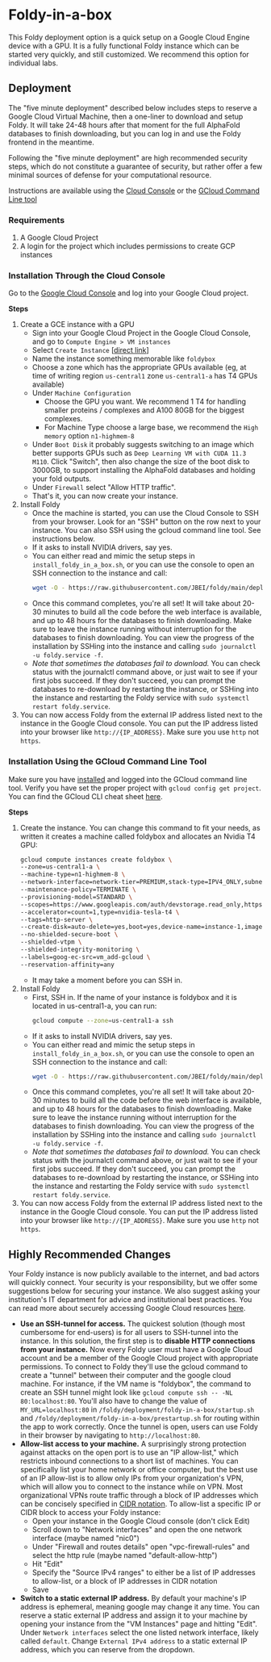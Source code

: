 # Foldy-in-a-box

This Foldy deployment option is a quick setup on a Google Cloud Engine device with a GPU. It is a fully functional Foldy instance which can be started very quickly, and still customized. We recommend this option for individual labs.

## Deployment

The "five minute deployment" described below includes steps to reserve a Google Cloud Virtual Machine, then a one-liner to download and setup Foldy. It will take 24-48 hours after that moment for the full AlphaFold databases to finish downloading, but you can log in and use the Foldy frontend in the meantime.

Following the "five minute deployment" are high recommended security steps, which do not constitute a guarantee of security, but rather offer a few minimal sources of defense for your computational resource.

Instructions are available using the [Cloud Console](#installation-through-the-cloud-console) or the [GCloud Command Line tool](#installation-using-the-gcloud-command-line-tool)

### Requirements
1. A Google Cloud Project
2. A login for the project which includes permissions to create GCP instances

### Installation Through the Cloud Console
Go to the [Google Cloud Console](https://console.cloud.google.com/welcome) and log into your Google Cloud project.

**Steps**
1. Create a GCE instance with a GPU
    * Sign into your Google Cloud Project in the Google Cloud Console, and go to `Compute Engine > VM instances`
    * Select `Create Instance` [[direct link](https://console.cloud.google.com/compute/instancesAdd)]
    * Name the instance something memorable like `foldybox`
    * Choose a zone which has the appropriate GPUs available (eg, at time of writing region `us-central1` zone `us-central1-a` has T4 GPUs available)
    * Under `Machine Configuration`
        * Choose the GPU you want. We recommend 1 T4 for handling smaller proteins / complexes and A100 80GB for the biggest complexes.
        * For Machine Type choose a large base, we recommend the `High memory` option `n1-highmem-8`
    * Under `Boot Disk` it probably suggests switching to an image which better supports GPUs such as `Deep Learning VM with CUDA 11.3 M110`. Click "Switch", then also change the size of the boot disk to 3000GB, to support installing the AlphaFold databases and holding your fold outputs.
    * Under `Firewall` select "Allow HTTP traffic".
    * That's it, you can now create your instance.
2. Install Foldy
    * Once the machine is started, you can use the Cloud Console to SSH from your browser. Look for an "SSH" button on the row next to your instance. You can also SSH using the gcloud command line tool. See instructions below.
    * If it asks to install NVIDIA drivers, say yes.
    * You can either read and mimic the setup steps in `install_foldy_in_a_box.sh`, or you can use the console to open an SSH connection to the instance and call:
        ```bash
        wget -O - https://raw.githubusercontent.com/JBEI/foldy/main/deployment/foldy-in-a-box/install_foldy_in_a_box.sh | bash
        ```
    * Once this command completes, you're all set! It will take about 20-30 minutes to build all the code before the web interface is available, and up to 48 hours for the databases to finish downloading. Make sure to leave the instance running without interruption for the databases to finish downloading. You can view the progress of the installation by SSHing into the instance and calling `sudo journalctl -u foldy.service -f`.
    * *Note that sometimes the databases fail to download.* You can check status with the journalctl command above, or just wait to see if your first jobs succeed. If they don't succeed, you can prompt the databases to re-download by restarting the instance, or SSHing into the instance and restarting the Foldy service with `sudo systemctl restart foldy.service`.
3. You can now access Foldy from the external IP address listed next to the instance in the Google Cloud console. You can put the IP address listed into your browser like `http://{IP_ADDRESS}`. Make sure you use `http` not `https`.

### Installation Using the GCloud Command Line Tool
Make sure you have [installed](https://cloud.google.com/sdk/docs/install-sdk) and logged into the GCloud command line tool. Verify you have set the proper project with `gcloud config get project`. You can find the GCloud CLI cheat sheet [here](https://cloud.google.com/sdk/docs/cheatsheet).

**Steps**
1. Create the instance. You can change this command to fit your needs, as written it creates a machine called foldybox and allocates an Nvidia T4 GPU:
      ```bash
      gcloud compute instances create foldybox \
      --zone=us-central1-a \
      --machine-type=n1-highmem-8 \
      --network-interface=network-tier=PREMIUM,stack-type=IPV4_ONLY,subnet=default \
      --maintenance-policy=TERMINATE \
      --provisioning-model=STANDARD \
      --scopes=https://www.googleapis.com/auth/devstorage.read_only,https://www.googleapis.com/auth/logging.write,https://www.googleapis.com/auth/monitoring.write,https://www.googleapis.com/auth/servicecontrol,https://www.googleapis.com/auth/service.management.readonly,https://www.googleapis.com/auth/trace.append \
    --accelerator=count=1,type=nvidia-tesla-t4 \
    --tags=http-server \
    --create-disk=auto-delete=yes,boot=yes,device-name=instance-1,image=projects/ml-images/global/images/c0-deeplearning-common-cu113-v20230807-debian-10,mode=rw,size=3000,type=pd-balanced \
    --no-shielded-secure-boot \
    --shielded-vtpm \
    --shielded-integrity-monitoring \
    --labels=goog-ec-src=vm_add-gcloud \
    --reservation-affinity=any
    ```
    * It may take a moment before you can SSH in.
2. Install Foldy
    * First, SSH in. If the name of your instance is foldybox and it is located in us-central1-a, you can run:
        ```bash
        gcloud compute --zone=us-central1-a ssh
        ```
    * If it asks to install NVIDIA drivers, say yes.
    * You can either read and mimic the setup steps in `install_foldy_in_a_box.sh`, or you can use the console to open an SSH connection to the instance and call:
        ```bash
        wget -O - https://raw.githubusercontent.com/JBEI/foldy/main/deployment/foldy-in-a-box/install_foldy_in_a_box.sh | bash
        ```
    * Once this command completes, you're all set! It will take about 20-30 minutes to build all the code before the web interface is available, and up to 48 hours for the databases to finish downloading. Make sure to leave the instance running without interruption for the databases to finish downloading. You can view the progress of the installation by SSHing into the instance and calling `sudo journalctl -u foldy.service -f`.
    * *Note that sometimes the databases fail to download.* You can check status with the journalctl command above, or just wait to see if your first jobs succeed. If they don't succeed, you can prompt the databases to re-download by restarting the instance, or SSHing into the instance and restarting the Foldy service with `sudo systemctl restart foldy.service`.
3. You can now access Foldy from the external IP address listed next to the instance in the Google Cloud console. You can put the IP address listed into your browser like `http://{IP_ADDRESS}`. Make sure you use `http` not `https`.


## Highly Recommended Changes

Your Foldy instance is now publicly available to the internet, and bad actors will quickly connect. Your security is your responsibility, but we offer some suggestions below for securing your instance. We also suggest asking your institution's IT department for advice and institutional best practices. You can read more about securely accessing Google Cloud resources [here](https://cloud.google.com/solutions/connecting-securely).

* **Use an SSH-tunnel for access.** The quickest solution (though most cumbersome for end-users) is for all users to SSH-tunnel into the instance. In this solution, the first step is to **disable HTTP connections from your instance.** Now every Foldy user must have a Google Cloud account and be a member of the Google Cloud project with appropriate permissions. To connect to Foldy they'll use the gcloud command to create a "tunnel" between their computer and the google cloud machine. For instance, if the VM name is "foldybox", the command to create an SSH tunnel might look like `gcloud compute ssh -- -NL 80:localhost:80`. You'll also have to change the value of `MY_URL=localhost:80` in `/foldy/deployment/foldy-in-a-box/startup.sh` and `/foldy/deployment/foldy-in-a-box/prestartup.sh` for routing within the app to work correctly. Once the tunnel is open, users can use Foldy in their browser by navigating to `http://localhost:80`.
* **Allow-list access to your machine.**  A surprisingly strong protection against attacks on the open port is to use an "IP allow-list," which restricts inbound connections to a short list of machines. You can specifically list your home network or office computer, but the best use of an IP allow-list is to allow only IPs from your organization's VPN, which will allow you to connect to the instance while on VPN. Most organizational VPNs route traffic through a block of IP addresses which can be concisely specified in [CIDR notation](https://en.wikipedia.org/wiki/Classless_Inter-Domain_Routing). To allow-list a specific IP or CIDR block to access your Foldy instance:
  * Open your instance in the Google Cloud console (don't click Edit)
  * Scroll down to "Network interfaces" and open the one network interface (maybe named "nic0")
  * Under "Firewall and routes details" open "vpc-firewall-rules" and select the http rule (maybe named "default-allow-http")
  * Hit "Edit"
  * Specify the "Source IPv4 ranges" to either be a list of IP addresses to allow-list, or a block of IP addresses in CIDR notation
  * Save
* **Switch to a static external IP address.** By default your machine's IP address is ephemeral, meaning google may change it any time. You can reserve a static external IP address and assign it to your machine by opening your instance from the "VM Instances" page and hitting "Edit". Under `Network interfaces` select the one listed network interface, likely called `default`. Change `External IPv4 address` to a static external IP address, which you can reserve from the dropdown.
